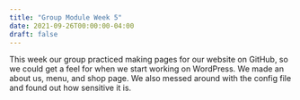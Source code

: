 ```yaml
---
title: "Group Module Week 5"
date: 2021-09-26T00:00:00-04:00
draft: false
---
```


This week our group practiced making pages for our website on GitHub, so we could get a feel for when we start working on WordPress. We made an about us, menu, and shop page. We also messed around with the config file and found out how sensitive it is. 

